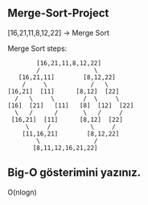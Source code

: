 ## Merge-Sort-Project

[16,21,11,8,12,22] -> Merge Sort

Merge Sort steps:

            [16,21,11,8,12,22]
            /               \
       [16,21,11]        [8,12,22]
        /     \            /   \
    [16,21]  [11]      [8,12]  [22]
      /   \     \        /  \     \
    [16]  [21]   [11]   [8]  [12]  [22]   
      \   /      /       \   /     /
     [16,21]  [11]      [8,12]  [22]
         \     /           \     /
        [11,16,21]        [8,12,22]
            \               /
           [8,11,12,16,21,22]   

## Big-O gösterimini yazınız.

O(nlogn)
